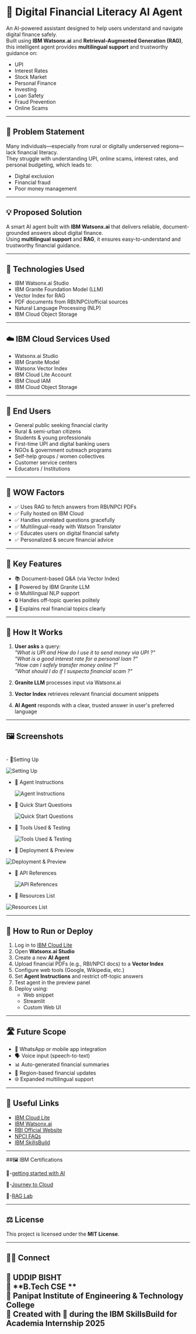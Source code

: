 # 💬 Digital Financial Literacy AI Agent

An AI-powered assistant designed to help users understand and navigate digital finance safely.  
Built using **IBM Watsonx.ai** and **Retrieval-Augmented Generation (RAG)**, this intelligent agent provides **multilingual support** and trustworthy guidance on:

- UPI
- Interest Rates
- Stock Market
- Personal Finance
- Investing
- Loan Safety
- Fraud Prevention
- Online Scams

---

## 🧩 Problem Statement

Many individuals—especially from rural or digitally underserved regions—lack financial literacy.  
They struggle with understanding UPI, online scams, interest rates, and personal budgeting, which leads to:

- Digital exclusion  
- Financial fraud  
- Poor money management  

---

## 💡 Proposed Solution

A smart AI agent built with **IBM Watsonx.ai** that delivers reliable, document-grounded answers about digital finance.  
Using **multilingual support** and **RAG**, it ensures easy-to-understand and trustworthy financial guidance.

---

## 🧠 Technologies Used

- IBM Watsonx.ai Studio  
- IBM Granite Foundation Model (LLM)  
- Vector Index for RAG  
- PDF documents from RBI/NPCI/official sources  
- Natural Language Processing (NLP)  
- IBM Cloud Object Storage  

---

## ☁️ IBM Cloud Services Used

- Watsonx.ai Studio  
- IBM Granite Model  
- Watsonx Vector Index  
- IBM Cloud Lite Account  
- IBM Cloud IAM  
- IBM Cloud Object Storage  

---

## 👥 End Users

- General public seeking financial clarity  
- Rural & semi-urban citizens  
- Students & young professionals  
- First-time UPI and digital banking users  
- NGOs & government outreach programs  
- Self-help groups / women collectives  
- Customer service centers  
- Educators / Institutions  

---

## 🌟 WOW Factors

- ✅ Uses RAG to fetch answers from RBI/NPCI PDFs  
- ✅ Fully hosted on IBM Cloud  
- ✅ Handles unrelated questions gracefully  
- ✅ Multilingual-ready with Watson Translator  
- ✅ Educates users on digital financial safety  
- ✅ Personalized & secure financial advice  

---

## 🧪 Key Features

- 📚 Document-based Q&A (via Vector Index)  
- 🤖 Powered by IBM Granite LLM  
- 🌐 Multilingual NLP support  
- 🔒 Handles off-topic queries politely  
- 💬 Explains real financial topics clearly  

---

## 🚀 How It Works

1. **User asks** a query:  
   _"What is UPI and How do I use it to send money  via UPI ?"_<br>
   _"What is a good interest rate for a personal loan ?"_<br>
   _"How can I safely transfer money online ?"_<br>
   _"What should I do if I suspecta financial scam ?"_<br>

3. **Granite LLM** processes input via Watsonx.ai

4. **Vector Index** retrieves relevant financial document snippets

5. **AI Agent** responds with a clear, trusted answer in user's preferred language

---

## 🖼️ Screenshots
<br>
- 🔹Setting Up <br>

 ![Setting Up](https://github.com/uddipbisht/AI-Agent-for-Digital-Financial-Literacy-Project/blob/5197e4437a61246b1c7521cff6c25e055aefea18/setup.png)
- 🔹 Agent Instructions <br>

  ![Agent Instructions](https://github.com/uddipbisht/AI-Agent-for-Digital-Financial-Literacy-Project/blob/3489adfb6872a9d1b1e078095c2a06c853cff18e/agent_instructions.png)
- 🔹 Quick Start Questions <br>

  ![Quick Start Questions](https://github.com/uddipbisht/AI-Agent-for-Digital-Financial-Literacy-Project/blob/3489adfb6872a9d1b1e078095c2a06c853cff18e/quick_start_questions.png)
- 🔹 Tools Used & Testing <br>

  ![Tools Used & Testing](https://github.com/uddipbisht/AI-Agent-for-Digital-Financial-Literacy-Project/blob/3489adfb6872a9d1b1e078095c2a06c853cff18e/tool_testing.png)
- 🔹 Deployment & Preview <br>

![Deployment & Preview](https://github.com/uddipbisht/AI-Agent-for-Digital-Financial-Literacy-Project/blob/3489adfb6872a9d1b1e078095c2a06c853cff18e/deployed2.png)
- 🔹 API References <br>

  ![API References](https://github.com/uddipbisht/AI-Agent-for-Digital-Financial-Literacy-Project/blob/3489adfb6872a9d1b1e078095c2a06c853cff18e/links.png)
- 🔹 Resources List  <br>

![Resources List](https://github.com/uddipbisht/AI-Agent-for-Digital-Financial-Literacy-Project/blob/3489adfb6872a9d1b1e078095c2a06c853cff18e/resourses_list.png)

---

## 📌 How to Run or Deploy

1. Log in to [IBM Cloud Lite](https://cloud.ibm.com)  
2. Open **Watsonx.ai Studio**  
3. Create a new **AI Agent**  
4. Upload financial PDFs (e.g., RBI/NPCI docs) to a **Vector Index**  
5. Configure web tools (Google, Wikipedia, etc.)  
6. Set **Agent Instructions** and restrict off-topic answers  
7. Test agent in the preview panel  
8. Deploy using:
   - Web snippet  
   - Streamlit  
   - Custom Web UI  

---

## 🛣️ Future Scope

- 📱 WhatsApp or mobile app integration  
- 🗣️ Voice input (speech-to-text)  
- 📊 Auto-generated financial summaries  
- 📰 Region-based financial updates  
- 🌐 Expanded multilingual support  

---

## 🔗 Useful Links

- [IBM Cloud Lite](https://cloud.ibm.com)  
- [IBM Watsonx.ai](https://www.ibm.com/products/watsonx-ai)  
- [RBI Official Website](https://www.rbi.org.in)  
- [NPCI FAQs](https://www.npci.org.in)  
- [IBM SkillsBuild](https://skillsbuild.org)  

---
##🖼️ IBM Certifications

🔹-[getting started with AI](https://github.com/uddipbisht/AI-Agent-for-Digital-Financial-Literacy-Project/blob/3489adfb6872a9d1b1e078095c2a06c853cff18e/IBMDesign20250720-27-qapqgj.pdf)

🔹-[Journey to Cloud](https://github.com/uddipbisht/AI-Agent-for-Digital-Financial-Literacy-Project/blob/3489adfb6872a9d1b1e078095c2a06c853cff18e/IBMDesign20250720-25-5apsyg.pdf)

🔹-[RAG Lab](https://github.com/uddipbisht/AI-Agent-for-Digital-Financial-Literacy-Project/blob/3489adfb6872a9d1b1e078095c2a06c853cff18e/Completion%20Certificate%20_%20SkillsBuild.pdf)

---

## ⚖️ License

This project is licensed under the **MIT License**.

---

## 🙋‍♂️ Connect

👤 **UDDIP BISHT**  
👤 **B.Tech CSE **<BR>
👤 **Panipat Institute of Engineering & Technology College**<BR>
💼 Created with 💙 during the **IBM SkillsBuild for Academia Internship 2025**  
---
